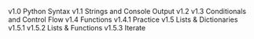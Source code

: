 v1.0 Python Syntax
v1.1 Strings and Console Output
v1.2 
v1.3 Conditionals and Control Flow
v1.4 Functions
v1.4.1 Practice
v1.5 Lists & Dictionaries
v1.5.1 
v1.5.2 Lists & Functions
v1.5.3 Iterate